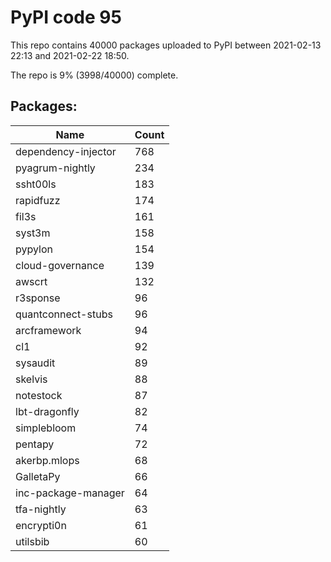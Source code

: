# PyPI code 95

This repo contains 40000 packages uploaded to PyPI between 
2021-02-13 22:13 and 2021-02-22 18:50.

The repo is 9% (3998/40000) complete.

## Packages:

| Name  | Count |
| ----- | ----- |
| dependency-injector | 768 |
| pyagrum-nightly | 234 |
| ssht00ls | 183 |
| rapidfuzz | 174 |
| fil3s | 161 |
| syst3m | 158 |
| pypylon | 154 |
| cloud-governance | 139 |
| awscrt | 132 |
| r3sponse | 96 |
| quantconnect-stubs | 96 |
| arcframework | 94 |
| cl1 | 92 |
| sysaudit | 89 |
| skelvis | 88 |
| notestock | 87 |
| lbt-dragonfly | 82 |
| simplebloom | 74 |
| pentapy | 72 |
| akerbp.mlops | 68 |
| GalletaPy | 66 |
| inc-package-manager | 64 |
| tfa-nightly | 63 |
| encrypti0n | 61 |
| utilsbib | 60 |


